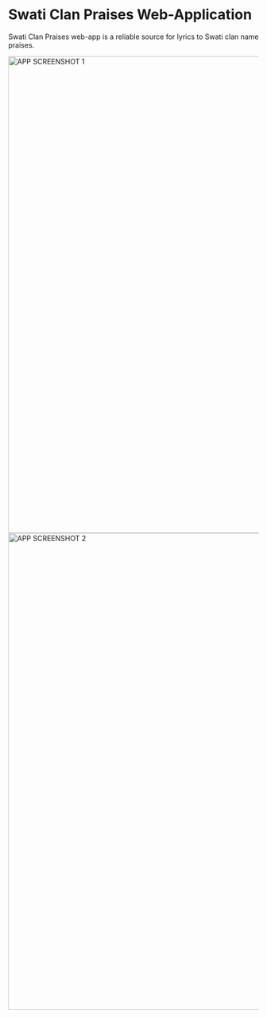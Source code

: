 # Swati Clan Praises Web-Application

Swati Clan Praises web-app is a reliable source for lyrics to Swati clan name praises. 

<img width="960" alt="APP SCREENSHOT 1" src="https://github.com/NMDlamini/EswaClansApp-/assets/77834150/ddc9eb11-bba9-4d47-aaff-9e2790d3bff2">
<img width="960" alt="APP SCREENSHOT 2" src="https://github.com/NMDlamini/EswaClansApp-/assets/77834150/f8850104-64fc-4632-9f60-feb9b7431fa1">
